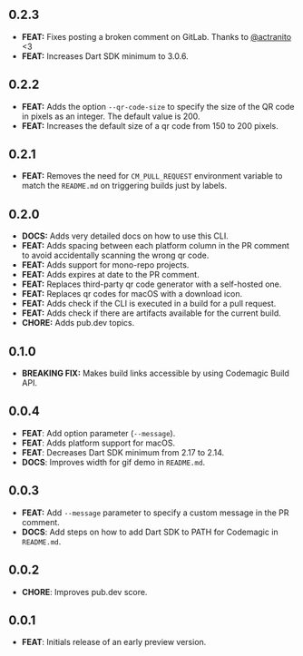 ## 0.2.3

- **FEAT:** Fixes posting a broken comment on GitLab. Thanks to [@actranito](https://github.com/actranito) <3
- **FEAT:** Increases Dart SDK minimum to 3.0.6.

## 0.2.2

- **FEAT:** Adds the option `--qr-code-size` to specify the size of the QR code in pixels as an integer. The default value is 200.
- **FEAT:** Increases the default size of a qr code from 150 to 200 pixels.

## 0.2.1

- **FEAT:** Removes the need for `CM_PULL_REQUEST` environment variable to match the `README.md` on triggering builds just by labels.

## 0.2.0

- **DOCS:** Adds very detailed docs on how to use this CLI.
- **FEAT:** Adds spacing between each platform column in the PR comment to avoid accidentally scanning the wrong qr code.
- **FEAT:** Adds support for mono-repo projects.
- **FEAT:** Adds expires at date to the PR comment.
- **FEAT:** Replaces third-party qr code generator with a self-hosted one.
- **FEAT:** Replaces qr codes for macOS with a download icon.
- **FEAT:** Adds check if the CLI is executed in a build for a pull request.
- **FEAT:** Adds check if there are artifacts available for the current build.
- **CHORE:** Adds pub.dev topics.

## 0.1.0

- **BREAKING FIX:** Makes build links accessible by using Codemagic Build API.

## 0.0.4

- **FEAT**: Add option parameter (`--message`).
- **FEAT**: Adds platform support for macOS.
- **FEAT**: Decreases Dart SDK minimum from 2.17 to 2.14.
- **DOCS**: Improves width for gif demo in `README.md`.

## 0.0.3

- **FEAT:** Add `--message` parameter to specify a custom message in the PR comment.
- **DOCS**: Add steps on how to add Dart SDK to PATH for Codemagic in `README.md`.

## 0.0.2

- **CHORE**: Improves pub.dev score.

## 0.0.1

- **FEAT**: Initials release of an early preview version.
